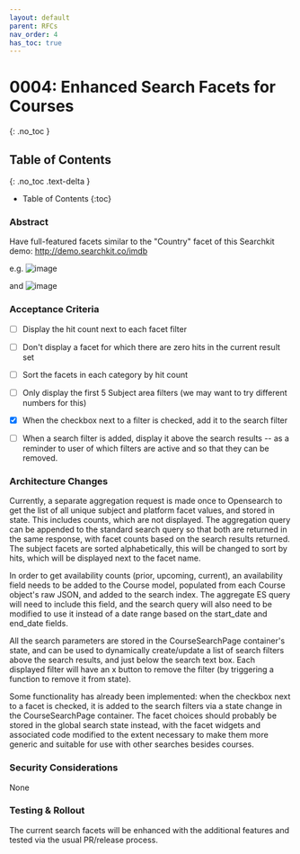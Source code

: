 ```yaml
---
layout: default
parent: RFCs
nav_order: 4
has_toc: true
---
```


# 0004: Enhanced Search Facets for Courses
{: .no_toc }

## Table of Contents
{: .no_toc .text-delta }

- Table of Contents
{:toc}

### Abstract
Have full-featured facets similar to the "Country" facet of this Searchkit demo: http://demo.searchkit.co/imdb

e.g.
![image](https://user-images.githubusercontent.com/430126/53446383-d6c1e680-39e0-11e9-8271-d124e887988d.png)

and
![image](https://user-images.githubusercontent.com/430126/53446400-e17c7b80-39e0-11e9-9654-ee1ff3e4533b.png)



### Acceptance Criteria

- [ ] Display the hit count next to each facet filter
- [ ] Don't display a facet for which there are zero hits in the current result set
- [ ] Sort the facets in each category by hit count
- [ ] Only display the first 5 Subject area filters (we may want to try different numbers for this)
- [X] When the checkbox next to a filter is checked, add it to the search filter
- [ ] When a search filter is added, display it above the search results -- as a reminder to user of which filters are
active and so that they can be removed.


### Architecture Changes

Currently, a separate aggregation request is made once to Opensearch to get the list of all unique subject and
platform facet values, and stored in state.  This includes counts, which are not displayed.  The aggregation query
can be appended to the standard search query so that both are returned in the same response, with facet counts based on the
search results returned.  The subject facets are sorted alphabetically, this will be changed to sort by hits, which
will be displayed next to the facet name.  

In order to get availability counts (prior, upcoming, current), an availability field needs to be added to the Course
model, populated from each Course object's raw JSON, and added to the search index.  The aggregate ES query will need to
include this field, and the search query will also need to be modified to use it instead of a date range based on the
start_date and end_date fields.

All the search parameters are stored in the CourseSearchPage container's state, and can be used to dynamically create/update
a list of search filters above the search results, and just below the search text box.  Each displayed filter will have an
x button to remove the filter (by triggering a function to remove it from state).

Some functionality has already been implemented: when the checkbox next to a facet is checked, it is added to the
search filters via a state change in the CourseSearchPage container.  The facet choices should probably be stored in the global search state instead, with the facet widgets and associated code modified to the extent necessary to make them  more generic and suitable for use with other searches besides courses.

### Security Considerations
None

### Testing & Rollout
The current search facets will be enhanced with the additional features and tested via the usual PR/release
process.
